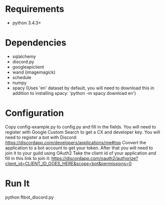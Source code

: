 # Requirements
- python 3.4.3+

# Dependencies
- sqlalchemy
- discord.py
- googleapiclient
- wand (imagemagick)
- schedule
- numpy
- spacy (Uses 'en' dataset by default, you will need to download this in addition to installing spacy: 'python -m spacy download en')

# Configuration

Copy config-example.py to config.py and fill in the fields. You will need to register with Google Custom Search to get a CX and developer key.
You will need to register a bot with Discord: https://discordapp.com/developers/applications/me#top
Convert the application to a bot account to get your token. After that you will need to join it to your guild using OAuth2
Take the client id of your application and fill in this link to join it: https://discordapp.com/oauth2/authorize?client_id=CLIENT_ID_GOES_HERE&scope=bot&permissions=0

# Run It
python ftbot_discord.py
